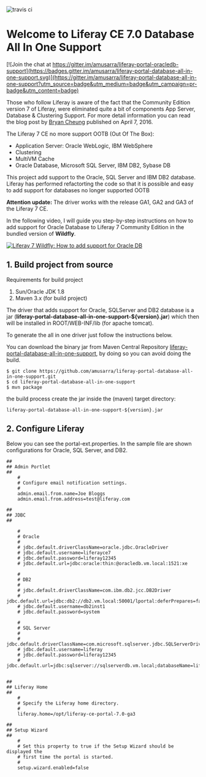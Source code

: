 ![travis ci](https://travis-ci.org/amusarra/liferay-portal-database-all-in-one-support.svg?branch=master)

# Welcome to Liferay CE 7.0 Database All In One Support

[![Join the chat at https://gitter.im/amusarra/liferay-portal-oracledb-support](https://badges.gitter.im/amusarra/liferay-portal-database-all-in-one-support.svg)](https://gitter.im/amusarra/liferay-portal-database-all-in-one-support?utm_source=badge&utm_medium=badge&utm_campaign=pr-badge&utm_content=badge)

Those who follow Liferay is aware of the fact that the Community Edition version 7 of Liferay, were eliminated quite a bit of components App Server, Database & Clustering Support. For more detail information you can read the blog post by [Bryan Cheung]( https://www.liferay.com/it/web/bryan.cheung/blog/-/blogs/liferay-portal-7-ce-app-server-database-clustering-support) published on April 7, 2016.

The Liferay 7 CE no more support OOTB (Out Of The Box):
* Application Server: Oracle WebLogic, IBM WebSphere
* Clustering
* MultiVM Cache
* Oracle Database, Microsoft SQL Server, IBM DB2, Sybase DB

This project add support to the Oracle, SQL Server and IBM DB2 database. Liferay has performed refactorting the code so that it is possible and easy to add support for databases no longer supported OOTB

**Attention update:** The driver works with the release GA1, GA2 and GA3 of the Liferay 7 CE.

In the following video, I will guide you step-by-step instructions on how to add support for Oracle Database to Liferay 7 Community Edition in the bundled version of **Wildfly**.

[![Liferay 7 Wildfly: How to add support for Oracle DB ](https://img.youtube.com/vi/7fojCjko7Ac/0.jpg)](https://www.youtube.com/watch?v=7fojCjko7Ac)


## 1. Build project from source
Requirements for build project
1. Sun/Oracle JDK 1.8
2. Maven 3.x (for build project)

The driver that adds support for Oracle, SQLServer and DB2 database is a jar (**liferay-portal-database-all-in-one-support-${version}.jar**) which then will be installed in ROOT/WEB-INF/lib (for apache tomcat).

To generate the all in one driver just follow the instructions below.

You can download the binary jar from Maven Central Repository [liferay-portal-database-all-in-one-support](https://search.maven.org/#search%7Cga%7C1%7Cit.dontesta), by doing so you can avoid doing the build.

```
$ git clone https://github.com/amusarra/liferay-portal-database-all-in-one-support.git
$ cd liferay-portal-database-all-in-one-support
$ mvn package
```

the build process create the jar inside the (maven) target directory:

```
liferay-portal-database-all-in-one-support-${version}.jar
```

## 2. Configure Liferay

Below you can see the portal-ext.properties. In the sample file are shown configurations for Oracle, SQL Server, and DB2.

```
##
## Admin Portlet
##
    #
    # Configure email notification settings.
    #
    admin.email.from.name=Joe Bloggs
    admin.email.from.address=test@liferay.com

##
## JDBC
##

    #
    # Oracle
    #
    # jdbc.default.driverClassName=oracle.jdbc.OracleDriver
    # jdbc.default.username=liferayce7
    # jdbc.default.password=liferay12345
    # jdbc.default.url=jdbc:oracle:thin:@oracledb.vm.local:1521:xe

    #
    # DB2
    #
    # jdbc.default.driverClassName=com.ibm.db2.jcc.DB2Driver
    # jdbc.default.url=jdbc:db2://db2.vm.local:50001/lportal:deferPrepares=false;fullyMaterializeInputStreams=true;fullyMaterializeLobData=true;progresssiveLocators=2;progressiveStreaming=2;
    # jdbc.default.username=db2inst1
    # jdbc.default.password=system

    #
    # SQL Server
    #
    # jdbc.default.driverClassName=com.microsoft.sqlserver.jdbc.SQLServerDriver
    # jdbc.default.username=liferay
    # jdbc.default.password=liferay12345
    # jdbc.default.url=jdbc:sqlserver://sqlserverdb.vm.local;databaseName=liferayce7


##
## Liferay Home
##
    #
    # Specify the Liferay home directory.
    #
    liferay.home=/opt/liferay-ce-portal-7.0-ga3

##
## Setup Wizard
##
    #
    # Set this property to true if the Setup Wizard should be displayed the
    # first time the portal is started.
    #
    setup.wizard.enabled=false
```
